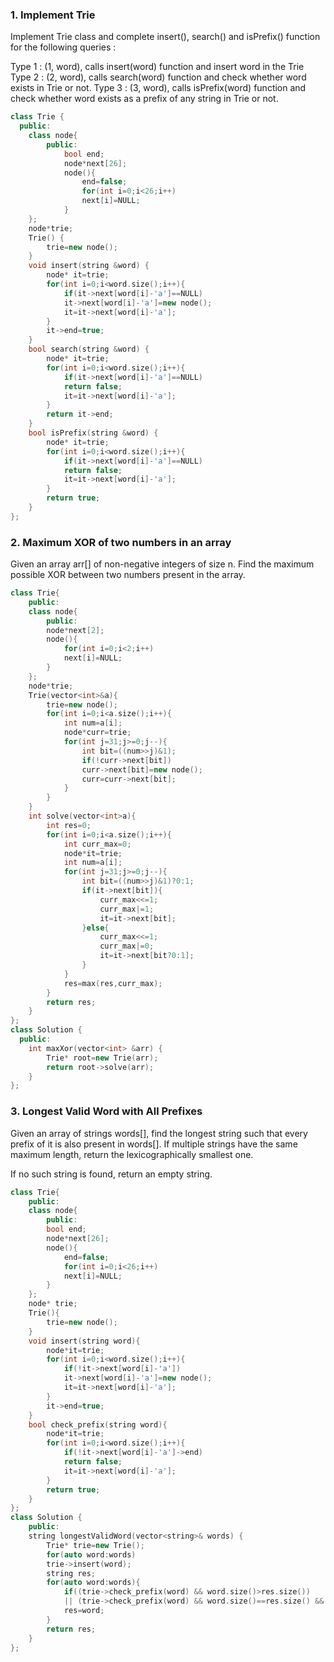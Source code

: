 ### 1. Implement Trie
Implement Trie class and complete insert(), search() and isPrefix() function for the following queries :

Type 1 : (1, word), calls insert(word) function and insert word in the Trie
Type 2 : (2, word), calls search(word) function and check whether word exists in Trie or not.
Type 3 : (3, word), calls isPrefix(word) function and check whether word exists as a prefix of any string in Trie or not.

```cpp
class Trie {
  public:
    class node{
        public:
            bool end;
            node*next[26];
            node(){
                end=false;
                for(int i=0;i<26;i++)
                next[i]=NULL;
            }
    };
    node*trie;
    Trie() {
        trie=new node();
    }
    void insert(string &word) {
        node* it=trie;
        for(int i=0;i<word.size();i++){
            if(it->next[word[i]-'a']==NULL)
            it->next[word[i]-'a']=new node();
            it=it->next[word[i]-'a'];
        }
        it->end=true;
    }
    bool search(string &word) {
        node* it=trie;
        for(int i=0;i<word.size();i++){
            if(it->next[word[i]-'a']==NULL)
            return false;
            it=it->next[word[i]-'a'];
        }
        return it->end;
    }
    bool isPrefix(string &word) {
        node* it=trie;
        for(int i=0;i<word.size();i++){
            if(it->next[word[i]-'a']==NULL)
            return false;
            it=it->next[word[i]-'a'];
        }
        return true;
    }
};
```

### 2. Maximum XOR of two numbers in an array
Given an array arr[] of non-negative integers of size n. Find the maximum possible XOR between two numbers present in the array.

```cpp
class Trie{
    public:
    class node{
        public:
        node*next[2];
        node(){
            for(int i=0;i<2;i++)
            next[i]=NULL;
        }
    };
    node*trie;
    Trie(vector<int>&a){
        trie=new node();
        for(int i=0;i<a.size();i++){
            int num=a[i];
            node*curr=trie;
            for(int j=31;j>=0;j--){
                int bit=((num>>j)&1);
                if(!curr->next[bit])
                curr->next[bit]=new node();
                curr=curr->next[bit];
            }
        }
    }
    int solve(vector<int>a){
        int res=0;
        for(int i=0;i<a.size();i++){
            int curr_max=0;
            node*it=trie;
            int num=a[i];
            for(int j=31;j>=0;j--){
                int bit=((num>>j)&1)?0:1;
                if(it->next[bit]){
                    curr_max<<=1;
                    curr_max|=1;
                    it=it->next[bit];
                }else{
                    curr_max<<=1;
                    curr_max|=0;
                    it=it->next[bit?0:1];
                }
            }
            res=max(res,curr_max);
        }
        return res;
    }
};
class Solution {
  public:
    int maxXor(vector<int> &arr) {
        Trie* root=new Trie(arr);
        return root->solve(arr);
    }
};
```

### 3. Longest Valid Word with All Prefixes
Given an array of strings words[], find the longest string such that every prefix of it is also present in words[]. If multiple strings have the same maximum length, return the lexicographically smallest one.

If no such string is found, return an empty string.

```cpp
class Trie{
    public:
    class node{
        public:
        bool end;
        node*next[26];
        node(){
            end=false;
            for(int i=0;i<26;i++)
            next[i]=NULL;
        }
    };
    node* trie;
    Trie(){
        trie=new node();
    }
    void insert(string word){
        node*it=trie;
        for(int i=0;i<word.size();i++){
            if(!it->next[word[i]-'a'])
            it->next[word[i]-'a']=new node();
            it=it->next[word[i]-'a'];
        }
        it->end=true;
    }
    bool check_prefix(string word){
        node*it=trie;
        for(int i=0;i<word.size();i++){
            if(!it->next[word[i]-'a']->end)
            return false;
            it=it->next[word[i]-'a'];
        }
        return true;
    }  
};
class Solution {
    public:
    string longestValidWord(vector<string>& words) {
        Trie* trie=new Trie();
        for(auto word:words)
        trie->insert(word);
        string res;
        for(auto word:words){
            if((trie->check_prefix(word) && word.size()>res.size())
            || (trie->check_prefix(word) && word.size()==res.size() && word<res))
            res=word;
        }
        return res;
    }
};
```
